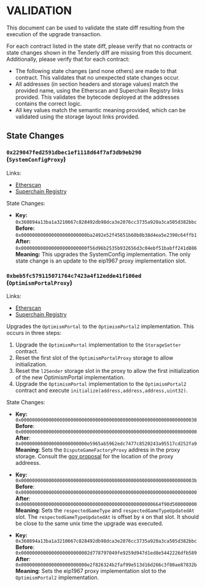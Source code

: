 # VALIDATION

This document can be used to validate the state diff resulting from the execution of the upgrade
transaction.

For each contract listed in the state diff, please verify that no contracts or state changes shown in the Tenderly diff are missing from this document. Additionally, please verify that for each contract:

- The following state changes (and none others) are made to that contract. This validates that no unexpected state changes occur.
- All addresses (in section headers and storage values) match the provided name, using the Etherscan and Superchain Registry links provided. This validates the bytecode deployed at the addresses contains the correct logic.
- All key values match the semantic meaning provided, which can be validated using the storage layout links provided.

## State Changes

### `0x229047fed2591dbec1ef1118d64f7af3db9eb290` (`SystemConfigProxy`)

Links:
- [Etherscan](https://etherscan.io/address/0x229047fed2591dbec1eF1118d64F7aF3dB9EB290)
- [Superchain Registry](https://github.com/ethereum-optimism/superchain-registry/blob/94149a2651f0aadb982802c8909d60ecae67e050/superchain/extra/addresses/mainnet/op.json#L10)

State Changes:
- **Key:** `0x360894a13ba1a3210667c828492db98dca3e2076cc3735a920a3ca505d382bbc` <br/>
  **Before:** `0x000000000000000000000000ba2492e52f45651b60b8b38d4ea5e2390c64ffb1` <br/>
  **After:** `0x000000000000000000000000f56d96b2535b932656d3c04ebf51babff241d886` <br/>
  **Meaning:** This upgrades the SystemConfig implementation. The only state change is an update to the eip1967 proxy implementation slot.


### `0xbeb5fc579115071764c7423a4f12edde41f106ed` (`OptimismPortalProxy`)

Links:
- [Etherscan](https://etherscan.io/address/0xbEb5Fc579115071764c7423A4f12eDde41f106Ed)
- [Superchain Registry](https://github.com/ethereum-optimism/superchain-registry/blob/52d3dbd1605dd43f419e838584abd0ec163d462b/superchain/extra/addresses/mainnet/op.json#L8)

Upgrades the `OptimismPortal` to the `OptimismPortal2` implementation. This occurs in three steps:

1. Upgrade the `OptimismPortal` implementation to the `StorageSetter` contract.
1. Reset the first slot of the `OptimismPortalProxy` storage to allow initialization.
1. Reset the `l2Sender` storage slot in the proxy to allow the first initialization of the new OptimismPortal implementation.
1. Upgrade the `OptimismPortal` implementation to the `OptimismPortal2` contract and execute `initialize(address,address,address,uint32)`.

State Changes:
- **Key:** `0x0000000000000000000000000000000000000000000000000000000000000038` <br/>
  **Before**: `0x0000000000000000000000000000000000000000000000000000000000000000` <br/>
  **After**: `0x000000000000000000000000e5965ab5962edc7477c8520243a95517cd252fa9` <br/>
  **Meaning**: Sets the `DisputeGameFactoryProxy` address in the proxy storage. Consult the [gov proposal](https://gov.optimism.io/t/final-protocol-upgrade-7-fault-proofs/8161) for the location of the proxy addreess.

- **Key:** `0x000000000000000000000000000000000000000000000000000000000000003b` <br/>
  **Before**: `0x0000000000000000000000000000000000000000000000000000000000000000` <br/>
  **After**: `0x000000000000000000000000000000000000000000000000664f90d500000000` <br/>
  **Meaning**: Sets the `respectedGameType` and `respectedGameTypeUpdatedAt` slot. The `respectedGameTypeUpdatedAt` is offset by `4` on that slot. It should be close to the same unix time the upgrade was executed.


- **Key:** `0x360894a13ba1a3210667c828492db98dca3e2076cc3735a920a3ca505d382bbc` <br/>
  **Before**: `0x0000000000000000000000002d778797049fe9259d947d1ed8e5442226dfb589` <br/>
  **After**: `0x000000000000000000000000e2f826324b2faf99e513d16d266c3f80ae87832b` <br/>
  **Meaning**: Sets the eip1967 proxy implementation slot to the `OptimismPortal2` implementation.
